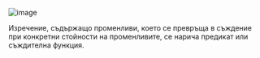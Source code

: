 ![image](https://github.com/yoanaN/TrU/assets/91801674/158a6d53-0d7f-48a7-9bec-bf65f705ac28)

Изречение, съдържащо променливи, което се превръща в съждение при конкретни стойности на променливите, се нарича предикат или съждителна функция.
